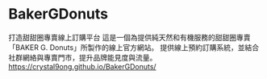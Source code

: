 # BakerGDonuts
打造甜甜圈專賣線上訂購平台
這是一個為提供純天然和有機服務的甜甜圈專賣「BAKER G. Donuts」所製作的線上官方網站。
提供線上預約訂購系統，並結合社群網絡與專賣門市，提升品牌能見度與流量。
https://crystal9ong.github.io/BakerGDonuts/
